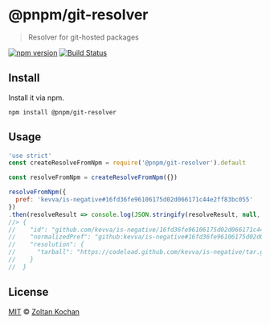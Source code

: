 # @pnpm/git-resolver

> Resolver for git-hosted packages

<!--@shields('npm', 'travis')-->
[![npm version](https://img.shields.io/npm/v/@pnpm/git-resolver.svg)](https://www.npmjs.com/package/@pnpm/git-resolver) [![Build Status](https://img.shields.io/travis/pnpm/git-resolver/master.svg)](https://travis-ci.org/pnpm/git-resolver)
<!--/@-->

## Install

Install it via npm.

    npm install @pnpm/git-resolver

## Usage

<!--@example('./example.js')-->
```js
'use strict'
const createResolveFromNpm = require('@pnpm/git-resolver').default

const resolveFromNpm = createResolveFromNpm({})

resolveFromNpm({
  pref: 'kevva/is-negative#16fd36fe96106175d02d066171c44e2ff83bc055'
})
.then(resolveResult => console.log(JSON.stringify(resolveResult, null, 2)))
//> {
//    "id": "github.com/kevva/is-negative/16fd36fe96106175d02d066171c44e2ff83bc055",
//    "normalizedPref": "github:kevva/is-negative#16fd36fe96106175d02d066171c44e2ff83bc055",
//    "resolution": {
//      "tarball": "https://codeload.github.com/kevva/is-negative/tar.gz/16fd36fe96106175d02d066171c44e2ff83bc055"
//    }
//  }
```
<!--/@-->

## License

[MIT](./LICENSE) © [Zoltan Kochan](https://www.kochan.io/)
